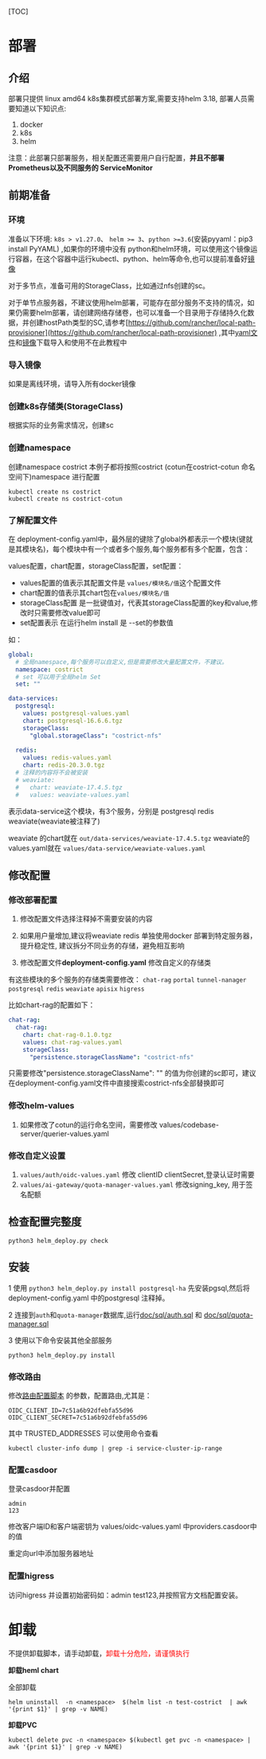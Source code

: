 [TOC]

# 部署

## 介绍

部署只提供 linux amd64 k8s集群模式部署方案,需要支持helm 3.18, 部署人员需要知道以下知识点:

1. docker
2. k8s
3. helm

注意：此部署只部署服务，相关配置还需要用户自行配置，**并且不部署Prometheus以及不同服务的 ServiceMonitor**

## 前期准备

### 环境

准备以下环境: `k8s > v1.27.0`、 `helm >= 3`、`python >=3.6`(安装pyyaml：pip3 install PyYAML) ,如果你的环境中没有 python和helm环境，可以使用这个镜像运行容器，在这个容器中运行kubectl、python、helm等命令,也可以提前准备好[镜像](./docker_file/README.md)

对于多节点，准备可用的StorageClass，比如通过nfs创建的sc。

对于单节点服务器，不建议使用helm部署，可能存在部分服务不支持的情况，如果仍需要helm部署，请创建网络存储卷，也可以准备一个目录用于存储持久化数据，并创建hostPath类型的SC,请参考[https://github.com/rancher/local-path-provisioner](https://github.com/rancher/local-path-provisioner) ,其中[yaml文件](https://raw.githubusercontent.com/rancher/local-path-provisioner/v0.0.32/deploy/local-path-storage.yaml)和[镜像](https://hub.docker.com/layers/rancher/local-path-provisioner/v0.0.32/images/sha256-64975a72cb31bda96fea61f4b59e6cca4545e531487a13fab7ba1b7aba95bd6c)下载导入和使用不在此教程中

### 导入镜像

如果是离线环境，请导入所有docker镜像

### 创建k8s存储类(StorageClass)

根据实际的业务需求情况，创建sc

### 创建namespace

创建namespace costrict 本例子都将按照costrict (cotun在costrict-cotun 命名空间下)namespace 进行配置

```
kubectl create ns costrict
kubectl create ns costrict-cotun
```

### 了解配置文件

在 deployment-config.yaml中，最外层的键除了global外都表示一个模块(键就是其模块名)，每个模块中有一个或者多个服务,每个服务都有多个配置，包含：

values配置，chart配置，storageClass配置，set配置：

- values配置的值表示其配置文件是 `values/模块名/值`这个配置文件
- chart配置的值表示其chart包在`values/模块名/值`
- storageClass配置 是一批键值对，代表其storageClass配置的key和value,修改时只需要修改value即可
- set配置表示 在运行helm install 是 --set的参数值

如：

```yaml
global:
  # 全局namespace,每个服务可以自定义,但是需要修改大量配置文件，不建议。
  namespace: costrict
  # set 可以用于全局helm Set
  set: ""

data-services:
  postgresql:
    values: postgresql-values.yaml
    chart: postgresql-16.6.6.tgz
    storageClass:
      "global.storageClass": "costrict-nfs"
    
  redis:
    values: redis-values.yaml
    chart: redis-20.3.0.tgz
  # 注释的内容将不会被安装
  # weaviate:
  #   chart: weaviate-17.4.5.tgz
  #   values: weaviate-values.yaml

```

表示data-service这个模块，有3个服务，分别是  postgresql redis weaviate(weaviate被注释了)

weaviate 的chart就在 `out/data-services/weaviate-17.4.5.tgz` weaviate的values.yaml就在 `values/data-service/weaviate-values.yaml` 

## 修改配置

### 修改部署配置

1. 修改配置文件选择注释掉不需要安装的内容

2. 如果用户量增加,建议将weaviate redis 单独使用docker 部署到特定服务器，提升稳定性, 建议拆分不同业务的存储，避免相互影响

3. 修改配置文件**deployment-config.yaml** 修改自定义的存储类

有这些模块的多个服务的存储类需要修改： `chat-rag` `portal` `tunnel-nanager` `postgresql` `redis`  `weaviate` `apisix` `higress`

比如chart-rag的配置如下：
```yaml
chat-rag:
  chat-rag:
    chart: chat-rag-0.1.0.tgz
    values: chat-rag-values.yaml
    storageClass:
      "persistence.storageClassName": "costrict-nfs"
```

只需要修改"persistence.storageClassName": "" 的值为你创建的sc即可，建议在deployment-config.yaml文件中直接搜索costrict-nfs全部替换即可

### 修改helm-values

 
1. 如果修改了cotun的运行命名空间，需要修改 values/codebase-server/querier-values.yaml

### 修改自定义设置

1. `values/auth/oidc-values.yaml` 修改 clientID clientSecret,登录认证时需要
2. `values/ai-gateway/quota-manager-values.yaml` 修改signing_key, 用于签名配额

## 检查配置完整度

```
python3 helm_deploy.py check
```

## 安装

1 使用 `python3 helm_deploy.py install postgresql-ha` 先安装pgsql,然后将deployment-config.yaml 中的postgresql 注释掉。

2 连接到`auth`和`quota-manager`数据库,运行[doc/sql/auth.sql](./sql/auth.sql) 和 [doc/sql/quota-manager.sql](./sql/quota-manager.sql)

3 使用以下命令安装其他全部服务
```
python3 helm_deploy.py install
```

### 修改路由

修改[路由配置脚本](./router/apisix_router_settin.sh) 的参数，配置路由,尤其是：
```
OIDC_CLIENT_ID=7c51a6b92dfebfa55d96
OIDC_CLIENT_SECRET=7c51a6b92dfebfa55d96
```
其中 TRUSTED_ADDRESSES 可以使用命令查看
```
kubectl cluster-info dump | grep -i service-cluster-ip-range
```
### 配置casdoor

登录casdoor并配置

```
admin
123
```

修改客户端ID和客户端密钥为 values/oidc-values.yaml 中providers.casdoor中的值

重定向url中添加服务器地址

### 配置higress

访问higress 并设置初始密码如：admin test123,并按照官方文档配置安装。


# 卸载

不提供卸载脚本，请手动卸载，<font color='red'>卸载十分危险，请谨慎执行</font>

**卸载heml chart**

全部卸载

```shell
helm uninstall  -n <namespace>  $(helm list -n test-costrict  | awk '{print $1}' | grep -v NAME)
```

**卸载PVC**

```
kubectl delete pvc -n <namespace> $(kubectl get pvc -n <namespace> | awk '{print $1}' | grep -v NAME)
```

